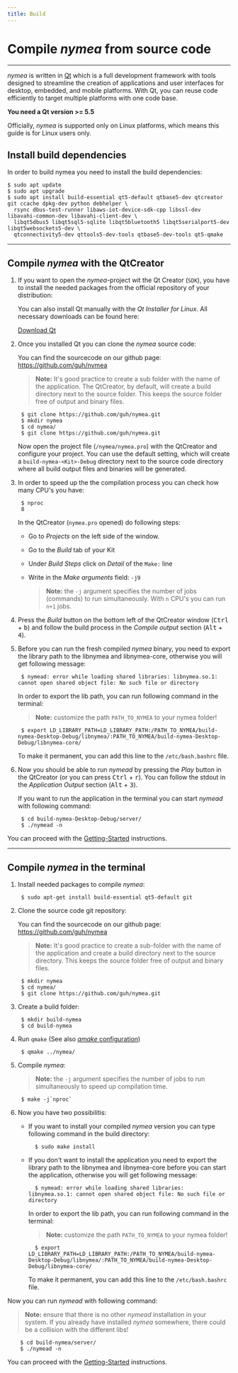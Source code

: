 ```yaml
---
title: Build
---
```


# Compile *nymea* from source code
--------------------------------------------

*nymea* is written in [Qt](https://www.qt.io/) which is a full development framework with tools designed to streamline the creation of applications and user interfaces for desktop, embedded, and mobile platforms. With Qt, you can reuse code efficiently to target multiple platforms with one code base.

**You need a Qt version >= 5.5**

Officially, *nymea* is supported only on Linux platforms, which means this guide is for Linux users only.

## Install build dependencies

In order to build nymea you need to install the build dependencies:

    $ sudo apt update
    $ sudo apt upgrade
    $ sudo apt install build-essential qt5-default qtbase5-dev qtcreator git ccache dpkg-dev python debhelper \
      rsync dbus-test-runner libaws-iot-device-sdk-cpp libssl-dev libavahi-common-dev libavahi-client-dev \
      libqt5dbus5 libqt5sql5-sqlite libqt5bluetooth5 libqt5serialport5-dev libqt5websockets5-dev \
      qtconnectivity5-dev qttools5-dev-tools qtbase5-dev-tools qt5-qmake

--------------------------------------------
## Compile *nymea* with the QtCreator

1. If you want to open the *nymea*-project wit the Qt Creator (`SDK`), you have to install the needed packages from the official repository of your distribution:

        

    You can also install Qt manually with the *Qt Installer for Linux*. All necessary downloads can be found here:

    [Download Qt](http://www.qt.io/download-open-source/#)

2. Once you installed Qt you can clone the *nymea* source code:

    You can find the sourcecode on our github page: https://github.com/guh/nymea

    > **Note:** It's good practice to create a sub folder with the name of the application. The QtCreator, by default, will create a build directory next to the source folder. This keeps the source folder free of output and binary files.

        $ git clone https://github.com/guh/nymea.git
        $ mkdir nymea
        $ cd nymea/
        $ git clone https://github.com/guh/nymea.git

    Now open the project file (`/nymea/nymea.pro`) with the QtCreator and configure your project. You can use the default setting, which will create a `build-nymea-<Kit>-Debug` directory next to the source code directory where all build output files and binaries will be generated.

3. In order to speed up the the compilation process you can check how many CPU's you have:

        $ nproc
        8

    In the QtCreator (`nymea.pro` opened) do following steps:

    * Go to *Projects* on the left side of the window.
    * Go to the *Build* tab of your Kit
    * Under *Build Steps* click on *Detail* of the `Make:` line
    * Write in the *Make arguments* field: `-j9`

        > **Note:** the `-j` argument specifies the number of jobs (commands) to run simultaneously. With `n` CPU's you can run `n+1` jobs.

4. Press the *Build* button on the bottom left of the QtCreator window (<kbd>Ctrl</kbd> + <kbd>b</kbd>) and follow the build process in the *Compile output* section (<kbd>Alt</kbd> + <kbd>4</kbd>).

5. Before you can run the fresh compiled *nymea* binary, you need to export the library path to the libnymea and libnymea-core, otherwise you will get following message:

        $ nymead: error while loading shared libraries: libnymea.so.1: cannot open shared object file: No such file or directory

    In order to export the lib path, you can run following command in the terminal:
    > **Note:** customize the path `PATH_TO_NYMEA` to your nymea folder!

        $ export LD_LIBRARY_PATH=LD_LIBRARY_PATH:/PATH_TO_NYMEA/build-nymea-Desktop-Debug/libnymea/:PATH_TO_NYMEA/build-nymea-Desktop-Debug/libnymea-core/

    To make it permanent, you can add this line to the `/etc/bash.bashrc` file.

6. Now you should be able to run *nymead* by pressing the *Play* button in the QtCreator (or you can press <kbd>Ctrl</kbd> + <kbd>r</kbd>). You can follow the stdout in the *Application Output* section (<kbd>Alt</kbd> + <kbd>3</kbd>).

    If you want to run the application in the terminal you can start *nymead* with following command:

        $ cd build-nymea-Desktop-Debug/server/
        $ ./nymead -n

You can proceed with the [Getting-Started](/en/wiki/nymea/master/getting-started) instructions.

--------------------------------------------
## Compile *nymea* in the terminal

1. Install needed packages to compile *nymea*:

        $ sudo apt-get install build-essential qt5-default git

2. Clone the source code git repository:

    You can find the sourcecode on our github page: https://github.com/guh/nymea

   > **Note:** It's good practice to create a sub-folder with the name of the application and create a build directory next to the source directory. This keeps the source folder free of output and binary files.

        $ mkdir nymea
        $ cd nymea/
        $ git clone https://github.com/guh/nymea.git

3. Create a build folder:

        $ mkdir build-nymea
        $ cd build-nymea

4. Run `qmake` (See also [*qmake* configuration](/en/wiki/nymea/master/build/qmake))

        $ qmake ../nymea/

5. Compile *nymea*:
    > **Note:** the `-j` argument specifies the number of jobs to run simultaneously to speed up compilation time.

        $ make -j`nproc`


6. Now you have two possibilitis:

    * If you want to install your compiled *nymea* version you can type following command in the build directory:

            $ sudo make install

    * If you don't want to install the application you need to export the library path to the libnymea and libnymea-core before you can start the application, otherwise you will get following message:

            $ nymead: error while loading shared libraries: libnymea.so.1: cannot open shared object file: No such file or directory

        In order to export the lib path, you can run following command in the terminal:
        > **Note:** customize the path `PATH_TO_NYMEA` to your nymea folder!

            $ export LD_LIBRARY_PATH=LD_LIBRARY_PATH:/PATH_TO_NYMEA/build-nymea-Desktop-Debug/libnymea/:PATH_TO_NYMEA/build-nymea-Desktop-Debug/libnymea-core/


        To make it permanent, you can add this line to the `/etc/bash.bashrc` file.

Now you can run *nymead* with following command:

> **Note:** ensure that there is no other *nymead* installation in your system. If you already have installed *nymea* somewhere, there could be a collision with the different libs!

        $ cd build-nymea/server/
        $ ./nymead -n

You can proceed with the [Getting-Started](/en/wiki/nymea/master/getting-started) instructions.




